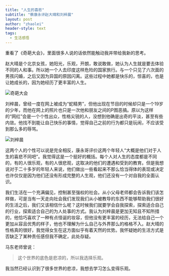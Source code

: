 ```yaml
---
title: "人生的喜悲"
subtitle: "蔡康永评赵大晴和刘梓晨"
layout: post
author: "zhaolei"
header-style: text
tags:
  - 生活感悟
---
```


重看了《奇葩大会》，里面很多人说的话依然能触动我并带给我新的思考。

赵大晴是个北京女孩，她阳光，乐观，开朗，敢说敢做，她认为人生就是要去体验不同的人和事。所以她一个人去印度这样危险的国家旅行。与一个只见了六次面的男孩闪婚，之后又因为异国的原因闪离。这些过程中她都是快乐的，惊喜的，也是让她成长的，因为她经历了更丰富的人生。

![奇葩大会](https://timgsa.baidu.com/timg?image&quality=80&size=b9999_10000&sec=1589688068232&di=bf16247f1ad4c04ecabc9029a9c076b1&imgtype=0&src=http%3A%2F%2Fimg2.imgtn.bdimg.com%2Fit%2Fu%3D1061008822%2C1344339736%26fm%3D214%26gp%3D0.jpg "奇葩大会")

刘梓晨，曾经一度在网上被成为“蛇精男”，但他出现在节目的时候却只是一个19岁的少年，而他在网上的照片也只是一次他和朋友之间的P图恶搞。原以为这样的“网红”会是一个个性出众，性格尖锐的人，没想到他确是出奇的平淡，甚至有些内敛。他找不到能让自己快乐的事情，觉得自己之前的行为都只是玩闹，不应该受到那么多的辱骂。

![刘梓晨](https://ss0.bdstatic.com/70cFuHSh_Q1YnxGkpoWK1HF6hhy/it/u=4133868313,1634245525&fm=26&gp=0.jpg "刘梓晨")

这两个人的个性可以说是完全相反，康永哥评价这两个年轻人“大概是他们对于人生的喜悲不同吧”。我觉得这是一个挺好的概括。每个人对人生的态度都是不同的，有的人很乐观，有的人很悲观，这取决的他们的遭遇和受到的教育。但是我想说对于二十多岁的年轻人来说，他们做出一些看起来不那么恰当得体的表现或决定也许仅仅是因为他们还没有形成完整的人生观，他们还没有一个对自我的全面认识。

我们生活在一个充满偏见，控制甚至强权的社会。从小父母老师都会告诉我们该怎样做，可是当有一天走向社会我们发现我们从小被教导的东西不能够帮助我们很好的生活之后，我们又该相信什么呢？这时候我们就要学会自我探索，探索适合自己的行业，探索适合自己的为人处事的方式。我认为刘梓晨是更加无知且不知所措的，他恰巧喜欢了一种有点怪诞的妆容，但他没有更丰富的经历，无法给自己一个更加从容且优秀的样子，他也不理解为什么自己与外界那么的格格不入。赵大晴的性格真的很好，我觉得女生在这方面似乎有着天然的优势。我怀疑她的生活方式是否缺乏了某种责任感但我不确定，此处存疑。

马东老师曾说：
> 这个世界的底色是悲凉的，所以我选择乐观。

我当然已经认识到了很多世界的悲凉，我想去学习怎么变得乐观。







